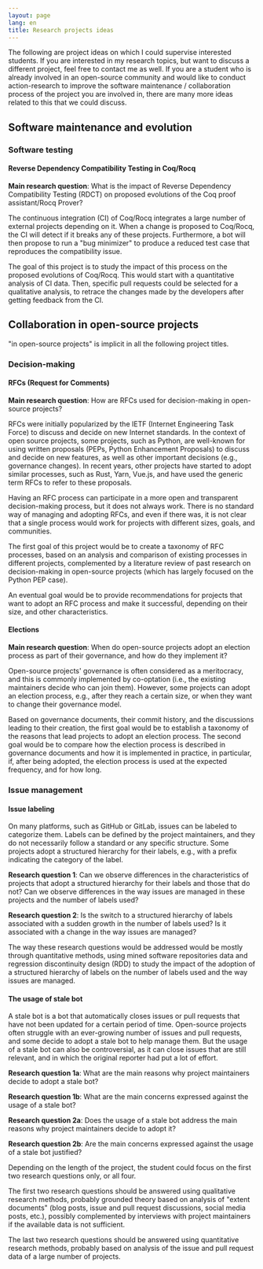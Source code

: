 ```yaml
---
layout: page
lang: en
title: Research projects ideas
---
```


The following are project ideas on which I could supervise interested students.
If you are interested in my research topics, but want to discuss a different project, feel free to contact me as well.
If you are a student who is already involved in an open-source community and would like to conduct action-research to improve the software maintenance / collaboration process of the project you are involved in, there are many more ideas related to this that we could discuss.

## Software maintenance and evolution

### Software testing

#### Reverse Dependency Compatibility Testing in Coq/Rocq

**Main research question**: What is the impact of Reverse Dependency Compatibility Testing (RDCT) on proposed evolutions of the Coq proof assistant/Rocq Prover?

The continuous integration (CI) of Coq/Rocq integrates a large number of external projects depending on it. When a change is proposed to Coq/Rocq, the CI will detect if it breaks any of these projects. Furthermore, a bot will then propose to run a "bug minimizer" to produce a reduced test case that reproduces the compatibility issue.

The goal of this project is to study the impact of this process on the proposed evolutions of Coq/Rocq. This would start with a quantitative analysis of CI data. Then, specific pull requests could be selected for a qualitative analysis, to retrace the changes made by the developers after getting feedback from the CI.

## Collaboration in open-source projects

"in open-source projects" is implicit in all the following project titles.

### Decision-making

#### RFCs (Request for Comments)

**Main research question**: How are RFCs used for decision-making in open-source projects?

RFCs were initially popularized by the IETF (Internet Engineering Task Force) to discuss and decide on new Internet standards.
In the context of open source projects, some projects, such as Python, are well-known for using written proposals (PEPs, Python Enhancement Proposals) to discuss and decide on new features, as well as other important decisions (e.g., governance changes).
In recent years, other projects have started to adopt similar processes, such as Rust, Yarn, Vue.js, and have used the generic term RFCs to refer to these proposals.

Having an RFC process can participate in a more open and transparent decision-making process, but it does not always work.
There is no standard way of managing and adopting RFCs, and even if there was, it is not clear that a single process would work for projects with different sizes, goals, and communities.

The first goal of this project would be to create a taxonomy of RFC processes, based on an analysis and comparison of existing processes in different projects, complemented by a literature review of past research on decision-making in open-source projects (which has largely focused on the Python PEP case).

An eventual goal would be to provide recommendations for projects that want to adopt an RFC process and make it successful, depending on their size, and other characteristics.

#### Elections

**Main research question**: When do open-source projects adopt an election process as part of their governance, and how do they implement it?

Open-source projects' governance is often considered as a meritocracy, and this is commonly implemented by co-optation (i.e., the existing maintainers decide who can join them). However, some projects can adopt an election process, e.g., after they reach a certain size, or when they want to change their governance model.

Based on governance documents, their commit history, and the discussions leading to their creation, the first goal would be to establish a taxonomy of the reasons that lead projects to adopt an election process. The second goal would be to compare how the election process is described in governance documents and how it is implemented in practice, in particular, if, after being adopted, the election process is used at the expected frequency, and for how long.

### Issue management

#### Issue labeling

On many platforms, such as GitHub or GitLab, issues can be labeled to categorize them. Labels can be defined by the project maintainers, and they do not necessarily follow a standard or any specific structure. Some projects adopt a structured hierarchy for their labels, e.g., with a prefix indicating the category of the label.

**Research question 1**: Can we observe differences in the characteristics of projects that adopt a structured hierarchy for their labels and those that do not? Can we observe differences in the way issues are managed in these projects and the number of labels used?

**Research question 2**: Is the switch to a structured hierarchy of labels associated with a sudden growth in the number of labels used? Is it associated with a change in the way issues are managed?

The way these research questions would be addressed would be mostly through quantitative methods, using mined software repositories data and regression discontinuity design (RDD) to study the impact of the adoption of a structured hierarchy of labels on the number of labels used and the way issues are managed.

#### The usage of stale bot

A stale bot is a bot that automatically closes issues or pull requests that have not been updated for a certain period of time. Open-source projects often struggle with an ever-growing number of issues and pull requests, and some decide to adopt a stale bot to help manage them. But the usage of a stale bot can also be controversial, as it can close issues that are still relevant, and in which the original reporter had put a lot of effort.

**Research question 1a**: What are the main reasons why project maintainers decide to adopt a stale bot?

**Research question 1b**: What are the main concerns expressed against the usage of a stale bot?

**Research question 2a**: Does the usage of a stale bot address the main reasons why project maintainers decide to adopt it?

**Research question 2b**: Are the main concerns expressed against the usage of a stale bot justified?

Depending on the length of the project, the student could focus on the first two research questions only, or all four.

The first two research questions should be answered using qualitative research methods, probably grounded theory based on analysis of "extent documents" (blog posts, issue and pull request discussions, social media posts, etc.), possibly complemented by interviews with project maintainers if the available data is not sufficient.

The last two research questions should be answered using quantitative research methods, probably based on analysis of the issue and pull request data of a large number of projects.
